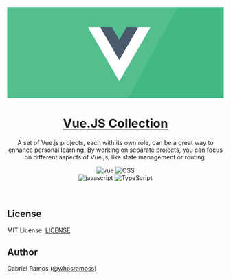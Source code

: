 <a href="https://github.com/whosramoss/vuejs-collection">
  <img alt="vuejs-collection" src="thumbnail.jpg" />
  <h1 align="center">Vue.JS Collection</h1>
</a>

<p align="center">
  A set of Vue.js projects, each with its own role, can be a great way to enhance personal learning. By working on separate projects, you can focus on different aspects of Vue.js, like state management or routing. 
</p>

<div align="center">
  <img src="https://img.shields.io/badge/vue.js-242424?style=for-the-badge&logo=vuedotjs" alt="vue">
  <img src="https://img.shields.io/badge/css3-1414b8?style=for-the-badge&logo=css3&logoColor=fff" alt="CSS">
  <br/>
  <img src="https://img.shields.io/badge/javascript-FEFEFE?style=for-the-badge&logo=javascript" alt="javascript">
  <img src="https://img.shields.io/badge/Typescript-007acc?style=for-the-badge&logo=typescript&logoColor=fff" alt="TypeScript">
</div>
<br/>

<br/>



## License 

MIT License. [LICENSE](./LICENSE)

## Author 

Gabriel Ramos ([@whosramoss](https://github.com/whosramoss))

